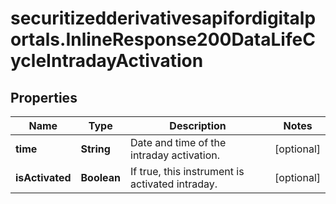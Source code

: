 # securitizedderivativesapifordigitalportals.InlineResponse200DataLifeCycleIntradayActivation

## Properties

Name | Type | Description | Notes
------------ | ------------- | ------------- | -------------
**time** | **String** | Date and time of the intraday activation. | [optional] 
**isActivated** | **Boolean** | If true, this instrument is activated intraday. | [optional] 


